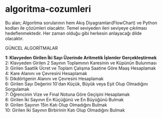 # algoritma-cozumleri
Bu alan; Algoritma sorularının hem Akış Diyagramları(FlowChart) ve Python kodları ile çözümleri olacaktır. Temel seviyeden ileri seviyeye çıkılması hedeflenmektedir. Her zaman olduğu gibi herkesin anlayacağı dilde olacaktır. 

GÜNCEL ALGORİTMALAR

<b>1: Klavyeden Girilen İki Sayı Üzerinde Aritmetik İşlemler Gerçekleştirmek<br></b>
2: Klavyeden Girilen 2 Sayının Toplamının Karesinin ve Küpünün Bulunması<br>
3: Girilen Saatlik Ücret ve Toplam Çalışma Saatine Göre Maaş Hesaplamak<br>
4: Kare Alanını ve Çevresini Hesaplamak<br>
5: Dikdörtgenin Alanını ve Çevresini Hesaplamak<br>
6: Girilen Sayı Değerini 10'dan Küçük, Büyük veya Eşit Olup Olmadığını Sorgulamak<br>
7: Öğrencinin Vize ve Final Notuna Göre Geçişini Hesaplamak<br>
8: Girilen İki Sayının En Küçüğünü ve En Büyüğünü Bulmak<br>
9: Girilen Sayının 15in Katı Olup Olmadığını Bulmak<br>
10: Girilen İki Sayının Birbirinin Katı Olup Olmadığını Bulmak<br>
